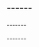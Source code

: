 <html>
  <body>
    <h2>------</h2>
    <p>-------</p>
    <p>-------</p>
    <p id="details"</p>
    <script>
      class Car {
        constructor(brand) {
          this.carname = brand;
        }
        present() {
          return "I Want To One Day Own A " + this.carname;
        }
      }
      class Model extends Car {
        constructor(brand, mod) {
          super(brand);
          this.model = mod;
        }
        show() {
          return this.present() + ", It Is The " + this.model + " Version";
        }
      }
      let myCar = new Model("Lamborghini", "Aventador");
      document.getElementById("details").innerHTML = myCar.show();
    </script>
  </body>
</html>
